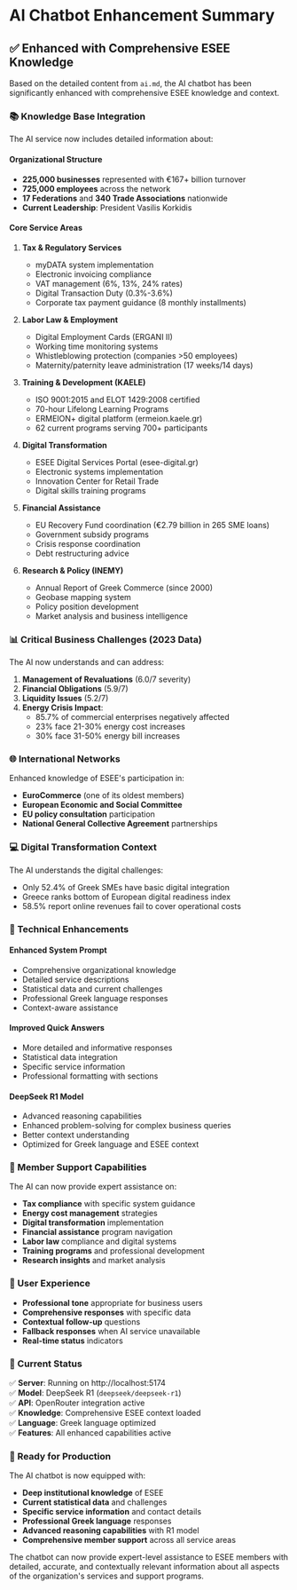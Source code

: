 # AI Chatbot Enhancement Summary

## ✅ **Enhanced with Comprehensive ESEE Knowledge**

Based on the detailed content from `ai.md`, the AI chatbot has been significantly enhanced with comprehensive ESEE knowledge and context.

### **📚 Knowledge Base Integration**

The AI service now includes detailed information about:

#### **Organizational Structure**
- **225,000 businesses** represented with €167+ billion turnover
- **725,000 employees** across the network
- **17 Federations** and **340 Trade Associations** nationwide
- **Current Leadership**: President Vasilis Korkidis

#### **Core Service Areas**
1. **Tax & Regulatory Services**
   - myDATA system implementation
   - Electronic invoicing compliance
   - VAT management (6%, 13%, 24% rates)
   - Digital Transaction Duty (0.3%-3.6%)
   - Corporate tax payment guidance (8 monthly installments)

2. **Labor Law & Employment**
   - Digital Employment Cards (ERGANI II)
   - Working time monitoring systems
   - Whistleblowing protection (companies >50 employees)
   - Maternity/paternity leave administration (17 weeks/14 days)

3. **Training & Development (KAELE)**
   - ISO 9001:2015 and ELOT 1429:2008 certified
   - 70-hour Lifelong Learning Programs
   - ERMEION+ digital platform (ermeion.kaele.gr)
   - 62 current programs serving 700+ participants

4. **Digital Transformation**
   - ESEE Digital Services Portal (esee-digital.gr)
   - Electronic systems implementation
   - Innovation Center for Retail Trade
   - Digital skills training programs

5. **Financial Assistance**
   - EU Recovery Fund coordination (€2.79 billion in 265 SME loans)
   - Government subsidy programs
   - Crisis response coordination
   - Debt restructuring advice

6. **Research & Policy (INEMY)**
   - Annual Report of Greek Commerce (since 2000)
   - Geobase mapping system
   - Policy position development
   - Market analysis and business intelligence

### **📊 Critical Business Challenges (2023 Data)**

The AI now understands and can address:

1. **Management of Revaluations** (6.0/7 severity)
2. **Financial Obligations** (5.9/7)
3. **Liquidity Issues** (5.2/7)
4. **Energy Crisis Impact**:
   - 85.7% of commercial enterprises negatively affected
   - 23% face 21-30% energy cost increases
   - 30% face 31-50% energy bill increases

### **🌐 International Networks**

Enhanced knowledge of ESEE's participation in:
- **EuroCommerce** (one of its oldest members)
- **European Economic and Social Committee**
- **EU policy consultation** participation
- **National General Collective Agreement** partnerships

### **💻 Digital Transformation Context**

The AI understands the digital challenges:
- Only 52.4% of Greek SMEs have basic digital integration
- Greece ranks bottom of European digital readiness index
- 58.5% report online revenues fail to cover operational costs

### **🔧 Technical Enhancements**

#### **Enhanced System Prompt**
- Comprehensive organizational knowledge
- Detailed service descriptions
- Statistical data and current challenges
- Professional Greek language responses
- Context-aware assistance

#### **Improved Quick Answers**
- More detailed and informative responses
- Statistical data integration
- Specific service information
- Professional formatting with sections

#### **DeepSeek R1 Model**
- Advanced reasoning capabilities
- Enhanced problem-solving for complex business queries
- Better context understanding
- Optimized for Greek language and ESEE context

### **🎯 Member Support Capabilities**

The AI can now provide expert assistance on:

- **Tax compliance** with specific system guidance
- **Energy cost management** strategies
- **Digital transformation** implementation
- **Financial assistance** program navigation
- **Labor law** compliance and digital systems
- **Training programs** and professional development
- **Research insights** and market analysis

### **📱 User Experience**

- **Professional tone** appropriate for business users
- **Comprehensive responses** with specific data
- **Contextual follow-up** questions
- **Fallback responses** when AI service unavailable
- **Real-time status** indicators

### **🚀 Current Status**

✅ **Server**: Running on http://localhost:5174  
✅ **Model**: DeepSeek R1 (`deepseek/deepseek-r1`)  
✅ **API**: OpenRouter integration active  
✅ **Knowledge**: Comprehensive ESEE context loaded  
✅ **Language**: Greek language optimized  
✅ **Features**: All enhanced capabilities active  

### **🎉 Ready for Production**

The AI chatbot is now equipped with:
- **Deep institutional knowledge** of ESEE
- **Current statistical data** and challenges
- **Specific service information** and contact details
- **Professional Greek language** responses
- **Advanced reasoning capabilities** with R1 model
- **Comprehensive member support** across all service areas

The chatbot can now provide expert-level assistance to ESEE members with detailed, accurate, and contextually relevant information about all aspects of the organization's services and support programs.


